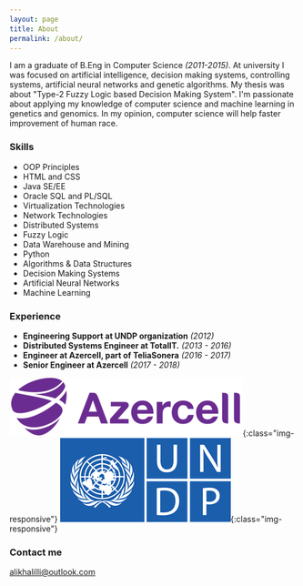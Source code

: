 ```yaml
---
layout: page
title: About
permalink: /about/
---
```


I am a graduate of B.Eng in Computer Science _(2011-2015)_. At university I was focused on artificial intelligence, decision making systems, controlling systems, artificial neural networks and genetic algorithms. My thesis was about "Type-2 Fuzzy Logic based Decision Making System".
I'm passionate about applying my knowledge of computer science and machine learning in genetics and genomics.
In my opinion, computer science will help faster improvement of human race.



### Skills

- OOP Principles
- HTML and CSS
- Java SE/EE
- Oracle SQL and PL/SQL
- Virtualization Technologies
- Network Technologies
- Distributed Systems
- Fuzzy Logic
- Data Warehouse and Mining
- Python
- Algorithms & Data Structures
- Decision Making Systems
- Artificial Neural Networks
- Machine Learning



### Experience

- **Engineering Support at UNDP organization** _(2012)_
- **Distributed Systems Engineer at TotalIT.**  _(2013 - 2016)_
- **Engineer at Azercell, part of TeliaSonera** _(2016 - 2017)_
- **Senior Engineer at Azercell** *(2017 - 2018)*



![Azercell](/assets/azercell.png){:class="img-responsive"}
![UNDP](/assets/undp.png){:class="img-responsive"}

### Contact me

[alikhalilli@outlook.com](mailto:alikhalilli@outlook.com)